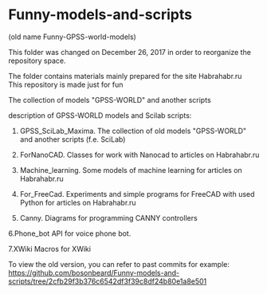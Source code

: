 Funny-models-and-scripts
=================================

(old name Funny-GPSS-world-models)  
  
This folder was changed on December 26, 2017 in order to reorganize the repository space.  

The folder contains materials mainly prepared for the site Habrahabr.ru   
This repository is made just for fun


The collection of models "GPSS-WORLD" and another scripts

description of GPSS-WORLD models and Scilab scripts:

1. GPSS_SciLab_Maxima.
The collection of old models "GPSS-WORLD" and another scripts (f.e. SciLab)

2. ForNanoCAD.
Classes for work with Nanocad to articles on Habrahabr.ru  

3. Machine_learning.
Some models of machine learning for articles on Habrahabr.ru  

4. For_FreeCad.
Experiments and simple programs for FreeCAD with used Python for articles on Habrahabr.ru  

5. Canny.
Diagrams for programming CANNY controllers
  
6.Phone_bot
API for voice phone bot.  
  
7.XWiki
Macros for XWiki
 
To view the old version, you can refer to past commits for example:  
https://github.com/bosonbeard/Funny-models-and-scripts/tree/2cfb29f3b376c6542df3f39c8df24b80e1a8e501
